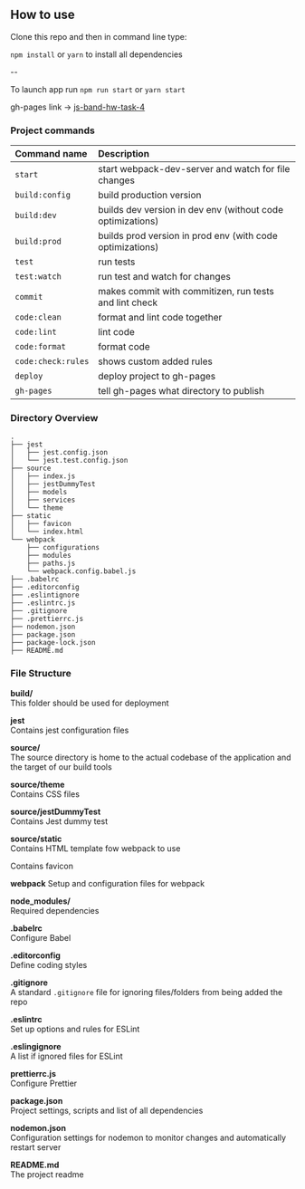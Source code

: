 ## How to use

Clone this repo and then in command line type:

`npm install` or `yarn`  to  install all dependencies

--

To launch app run `npm run start` or `yarn start` 


gh-pages link → [js-band-hw-task-4](https://nazarenkodima.github.io/js-band-hw-task-4/index.html)


### Project commands
Command name       | Description                                                      
:------------------|:----------------------------------
`start`            | start webpack-dev-server and watch for file changes          |
`build:config`     | build production version
`build:dev`        | builds dev version in dev env  (without code optimizations)
`build:prod`       | builds prod version in prod env (with code optimizations)
`test`             | run tests
`test:watch`       | run test and watch for changes
`commit`           | makes commit with commitizen, run tests and lint check
`code:clean`       | format and lint code together
`code:lint`        | lint code
`code:format`      | format code
`code:check:rules` | shows custom added rules
`deploy`           | deploy project to gh-pages
`gh-pages`         | tell gh-pages what directory to publish



### Directory Overview
```
.
├── jest
│   ├── jest.config.json
│   └── jest.test.config.json
├── source                    
│   ├── index.js
│   ├── jestDummyTest
│   ├── models
│   ├── services
│   └── theme
├── static
│   ├── favicon
│   └── index.html
└── webpack
    ├── configurations
    ├── modules
    ├── paths.js
    └── webpack.config.babel.js
├── .babelrc
├── .editorconfig
├── .eslintignore
├── .eslintrc.js
├── .gitignore 
├── .prettierrc.js
├── nodemon.json
├── package.json
├── package-lock.json
├── README.md
```

### File Structure

**build/**  
This folder should be used for deployment

**jest**  
Contains jest configuration files

**source/**  
The source directory is home to the actual codebase of the application and the target of our build tools

**source/theme**  
Contains CSS files

**source/jestDummyTest**  
Contains Jest dummy test

**source/static**  
Contains HTML template fow webpack to use 

Contains favicon

**webpack**
Setup and configuration files for webpack 

**node_modules/**  
Required dependencies

**.babelrc**  
Configure Babel

**.editorconfig**  
Define coding styles

**.gitignore**  
A standard `.gitignore` file for ignoring files/folders from being added the repo

**.eslintrc**  
Set up options and rules for ESLint

**.eslingignore**  
A list if ignored files for ESLint

**prettierrc.js**  
Configure Prettier

**package.json**  
Project settings, scripts and list of all dependencies

**nodemon.json**  
Configuration settings for nodemon to monitor changes and automatically restart server

**README.md**  
The project readme
